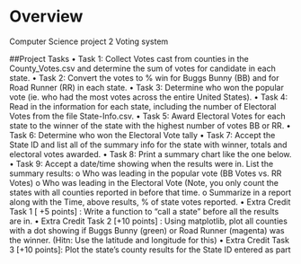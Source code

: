 # Overview
Computer Science project 2
Voting system


##Project Tasks
• Task 1: Collect Votes cast from counties in the County_Votes.csv and determine the sum of votes for candidate in each state.
• Task 2: Convert the votes to % win for Buggs Bunny (BB) and for Road Runner (RR) in each
state.
• Task 3: Determine who won the popular vote (ie. who had the most votes across the entire United States).
• Task 4: Read in the information for each state, including the number of Electoral Votes from the file State-Info.csv.
• Task 5: Award Electoral Votes for each state to the winner of the state with the highest number of votes BB or RR.
• Task 6: Determine who won the Electoral Vote tally
• Task 7: Accept the State ID and list all of the summary info for the state with winner, totals and electoral votes awarded.
• Task 8: Print a summary chart like the one below.
• Task 9: Accept a date/time showing when the results were in. List the summary results: o Who was leading in the popular vote (BB Votes vs. RR Votes) o Who was leading in the Electoral Vote (Note, you only count the states with all counties reported in before that time. o Summarize in a report along with the Time, above results, % of state votes reported.
• Extra Credit Task 1 [ +5 points] : Write a function to “call a state” before all the results are in.
• Extra Credit Task 2 [+10 points] : Using matplotlib, plot all counties with a dot showing if Buggs
Bunny (green) or Road Runner (magenta) was the winner. (Hitn: Use the latitude and
longitude for this)
• Extra Credit Task 3 [+10 points]: Plot the state’s county results for the State ID entered as part